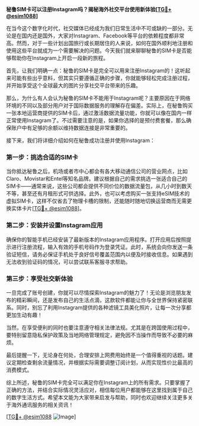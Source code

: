**秘鲁SIM卡可以注册Instagram吗？揭秘海外社交平台使用新体验[[TG💪+ @esim1088](https://t.me/s/esim1088)]**

在当今这个数字化时代，社交媒体已经成为我们日常生活中不可或缺的一部分。无论是在国内还是国外，大家对Instagram、Facebook等平台的依赖程度都非常高。然而，对于一些计划出国旅行或长期居住的人来说，如何在国外顺利地注册和使用这些平台就成为一个需要解决的问题。今天我们就来聊聊秘鲁的SIM卡是否能够帮助你在Instagram上开启一段新的旅程。

首先，让我们明确一点：秘鲁的SIM卡是完全可以用来注册Instagram的！这听起来可能有些出乎意料，但其实只要遵循正确的步骤，你就能够轻松完成注册过程，并开始享受这个全球最大的图片分享社交平台带来的乐趣。

那么，为什么有人会认为秘鲁的SIM卡不能用于Instagram呢？主要原因在于网络环境的不同以及部分用户对于国际数据服务的理解存在偏差。实际上，在秘鲁购买一张本地运营商提供的SIM卡后，通过激活数据流量功能，你就可以像在国内一样正常使用Instagram了。不过需要注意的是，如果你选择的是预付费套餐，那么确保账户中有足够的余额以维持数据连接是非常重要的。

接下来，我们将详细介绍如何在秘鲁成功注册并使用Instagram：

### 第一步：挑选合适的SIM卡

当你抵达秘鲁之后，机场或者市中心都会有各大移动通信公司的营业网点，比如Claro、Movistar和Entel等知名品牌。建议根据自己的需求挑选一张适合自己的SIM卡——通常来说，这些公司都会提供不同价位的数据流量包，从几小时到数天不等，甚至还有月租形式可供选择。此外，也可以考虑购买一张支持eSIM技术的虚拟SIM卡，这样不仅省去了物理卡槽的限制，还能随时随地切换运营商而无需更换实体卡片[[TG💪+ @esim1088](https://t.me/s/esim1088)]。

### 第二步：安装并设置Instagram应用

确保你的智能手机已经安装了最新版本的Instagram应用程序。打开应用后按照提示进行注册流程，输入有效的手机号码作为登录凭证。此时，系统会向你发送一条验证短信，请务必保证手机处于良好信号覆盖范围内以便及时接收信息。如果遇到无法收到验证码的情况，可以尝试联系客服寻求帮助。

### 第三步：享受社交新体验

一旦完成了账号创建，你就可以尽情探索Instagram的魅力了！无论是浏览朋友发布的精彩瞬间，还是发布自己的生活点滴，这款软件都能让你与全世界保持紧密联系。同时，别忘了利用Instagram提供的各种滤镜工具美化照片，让每一次分享都更加生动有趣！

当然，在享受便利的同时也要注意遵守相关法律法规。尤其是在跨国使用过程中，要特别留意隐私保护政策及当地网络管理规定，避免因不当操作而导致不必要的麻烦。

最后提醒一下，无论身在何处，合理安排上网费用始终是一个值得重视的话题。建议定期检查剩余流量情况，并根据实际需要调整订阅计划，从而实现性价比最高的消费模式。

综上所述，秘鲁的SIM卡完全可以满足你在Instagram上的所有需求。只要掌握了正确的方法，并结合实际情况灵活应对，相信每位用户都能够在这里找到属于自己的数字生活方式。希望本文能为大家带来启发与帮助，同时也欢迎继续关注更多关于海外通讯服务的相关资讯！

[[TG💪+ @esim1088](https://t.me/s/esim1088) ![Image](https://i.postimg.cc/4NQfJmqS/Snipaste-2025-05-13-00-14-12.png)]